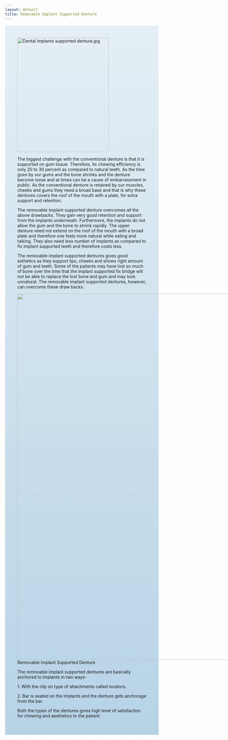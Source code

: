 ```yaml
---
layout: default
title: Removable Implant Supported Denture
---
```


<div class="row">

<div class="col-xs-12 col-sm-12  primary_color text-light featured-text no-gutters">
<div class=" col-md-12" style="background: linear-gradient( rgba(17,113,175,0.1), rgba(17,113,175,0.3) ), url() center; padding: 8%;">


<div class="thumb tright"><div class="thumbinner" style="width:302px;"><a href="/File:Dental_implants_supported_denture.jpg" class="image"><img alt="Dental implants supported denture.jpg" src="/images/thumb/5/5b/Dental_implants_supported_denture.jpg/300px-Dental_implants_supported_denture.jpg" width="300" height="375" class="thumbimage" srcset="/images/thumb/5/5b/Dental_implants_supported_denture.jpg/450px-Dental_implants_supported_denture.jpg 1.5x, /images/thumb/5/5b/Dental_implants_supported_denture.jpg/600px-Dental_implants_supported_denture.jpg 2x" /></a>  <div class="thumbcaption"><div class="magnify"><a href="/File:Dental_implants_supported_denture.jpg" class="internal" title="Enlarge"></a></div></div></div></div>
<p>The biggest challenge with the conventional denture is that it is supported on gum tissue. Therefore, its chewing efficiency is only 20 to 30 percent as compared to natural teeth. As the time goes by our gums and the bone shrinks and the denture become loose and at times can be a cause of embarrassment in public. As the conventional denture is retained by our muscles, cheeks and gums they need a broad base and that is why these dentures covers the roof of the mouth with a plate, for extra support and retention.
</p><p>The removable implant supported denture overcomes all the above drawbacks. They gain very good retention and support from the implants underneath. Furthermore, the implants do not allow the gum and the bone to shrink rapidly. The upper denture need not extend on the roof of the mouth with a broad plate and therefore one feels more natural while eating and talking. They also need less number of implants as compared to fix implant supported teeth and therefore costs less.
</p><p>The removable implant supported dentures gives good esthetics as they support lips, cheeks and shows right amount of gum and teeth. Some of the patients may have lost so much of bone over the time that the implant supported fix bridge will not be able to replace the lost bone and gum and may look unnatural. The removable implant supported dentures, however, can overcome these draw backs. 
</p>
<div class="thumb tleft"><div class="thumbinner" style="width:1688px;"><a href="/File:Removable_Implant_Supported_Denture.jpg" class="image"><img alt="" src="/images/b/b9/Removable_Implant_Supported_Denture.jpg" width="1686" height="1200" class="thumbimage" /></a>  <div class="thumbcaption">Removable Implant Supported Denture</div></div></div>
<p>The removable implant supported dentures are basically anchored to Implants in two ways-
</p><p>1. With the clip on type of attachments called locators.
</p><p>2. Bar is seated on the implants and the denture gets anchorage from the bar.
</p><p>Both the types of the dentures gives high level of satisfaction for chewing and aesthetics to the patient.
</p>